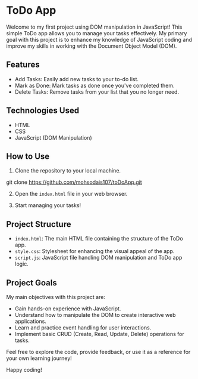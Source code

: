 # ToDo App

Welcome to my first project using DOM manipulation in JavaScript! This simple ToDo app allows you to manage your tasks effectively. My primary goal with this project is to enhance my knowledge of JavaScript coding and improve my skills in working with the Document Object Model (DOM).

## Features

- Add Tasks: Easily add new tasks to your to-do list.
- Mark as Done: Mark tasks as done once you've completed them.
- Delete Tasks: Remove tasks from your list that you no longer need.

## Technologies Used

- HTML
- CSS
- JavaScript (DOM Manipulation)

## How to Use

1. Clone the repository to your local machine.

git clone https://github.com/mohsodais107/toDoApp.git


2. Open the `index.html` file in your web browser.

3. Start managing your tasks!

## Project Structure

- `index.html`: The main HTML file containing the structure of the ToDo app.
- `style.css`: Stylesheet for enhancing the visual appeal of the app.
- `script.js`: JavaScript file handling DOM manipulation and ToDo app logic.

## Project Goals

My main objectives with this project are:

- Gain hands-on experience with JavaScript.
- Understand how to manipulate the DOM to create interactive web applications.
- Learn and practice event handling for user interactions.
- Implement basic CRUD (Create, Read, Update, Delete) operations for tasks.

Feel free to explore the code, provide feedback, or use it as a reference for your own learning journey!

Happy coding!
